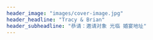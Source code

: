 ```yaml
---
header_image: "images/cover-image.jpg"
header_headline: "Tracy & Brian"
header_subheadline: "恭请：邀请对象 光临 婚宴地址"
---
```

